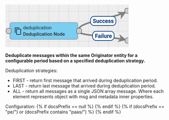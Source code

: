 ![image](/images/user-guide/rule-engine-2-0/nodes/transformation-nodes/deduplication-node.png)

**Deduplicate messages within the same Originator entity for a configurable period based on a specified deduplication strategy.** 

Deduplication strategies:
- FIRST - return first message that arrived during deduplication period.
- LAST - return last message that arrived during deduplication period.
- ALL - return all messages as a single JSON array message. Where each element represents object with msg and metadata inner properties.

Configuration:
{% if docsPrefix == null %}
<object width="70%" data="/images/user-guide/rule-engine-2-0/nodes/transformation-nodes/deduplication-node-2-ce.png"></object>
{% endif %}
{% if (docsPrefix == "pe/") or (docsPrefix contains "paas/") %}
<object width="70%" data="/images/user-guide/rule-engine-2-0/nodes/transformation-nodes/deduplication-node-2-pe.png"></object>
{% endif %}
